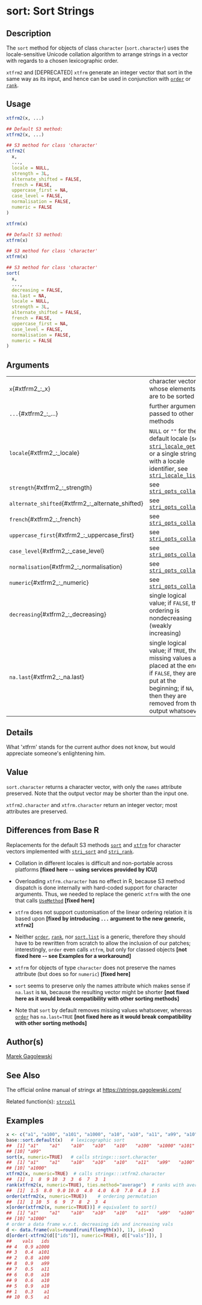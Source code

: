 # sort: Sort Strings

## Description

The `sort` method for objects of class `character` (`sort.character`) uses the locale-sensitive Unicode collation algorithm to arrange strings in a vector with regards to a chosen lexicographic order.

`xtfrm2` and \[DEPRECATED\] `xtfrm` generate an integer vector that sort in the same way as its input, and hence can be used in conjunction with [`order`](https://stat.ethz.ch/R-manual/R-devel/library/base/help/order.html) or [`rank`](https://stat.ethz.ch/R-manual/R-devel/library/base/help/rank.html).

## Usage

``` r
xtfrm2(x, ...)

## Default S3 method:
xtfrm2(x, ...)

## S3 method for class 'character'
xtfrm2(
  x,
  ...,
  locale = NULL,
  strength = 3L,
  alternate_shifted = FALSE,
  french = FALSE,
  uppercase_first = NA,
  case_level = FALSE,
  normalisation = FALSE,
  numeric = FALSE
)

xtfrm(x)

## Default S3 method:
xtfrm(x)

## S3 method for class 'character'
xtfrm(x)

## S3 method for class 'character'
sort(
  x,
  ...,
  decreasing = FALSE,
  na.last = NA,
  locale = NULL,
  strength = 3L,
  alternate_shifted = FALSE,
  french = FALSE,
  uppercase_first = NA,
  case_level = FALSE,
  normalisation = FALSE,
  numeric = FALSE
)
```

## Arguments

|                                                  |                                                                                                                                                                                                                                                            |
|--------------------------------------------------|------------------------------------------------------------------------------------------------------------------------------------------------------------------------------------------------------------------------------------------------------------|
| `x`{#xtfrm2_:_x}                                 | character vector whose elements are to be sorted                                                                                                                                                                                                           |
| `...`{#xtfrm2_:_...}                             | further arguments passed to other methods                                                                                                                                                                                                                  |
| `locale`{#xtfrm2_:_locale}                       | `NULL` or `""` for the default locale (see [`stri_locale_get`](https://stringi.gagolewski.com/rapi/stri_locale_set.html)) or a single string with a locale identifier, see [`stri_locale_list`](https://stringi.gagolewski.com/rapi/stri_locale_list.html) |
| `strength`{#xtfrm2_:_strength}                   | see [`stri_opts_collator`](https://stringi.gagolewski.com/rapi/stri_opts_collator.html)                                                                                                                                                                    |
| `alternate_shifted`{#xtfrm2_:_alternate_shifted} | see [`stri_opts_collator`](https://stringi.gagolewski.com/rapi/stri_opts_collator.html)                                                                                                                                                                    |
| `french`{#xtfrm2_:_french}                       | see [`stri_opts_collator`](https://stringi.gagolewski.com/rapi/stri_opts_collator.html)                                                                                                                                                                    |
| `uppercase_first`{#xtfrm2_:_uppercase_first}     | see [`stri_opts_collator`](https://stringi.gagolewski.com/rapi/stri_opts_collator.html)                                                                                                                                                                    |
| `case_level`{#xtfrm2_:_case_level}               | see [`stri_opts_collator`](https://stringi.gagolewski.com/rapi/stri_opts_collator.html)                                                                                                                                                                    |
| `normalisation`{#xtfrm2_:_normalisation}         | see [`stri_opts_collator`](https://stringi.gagolewski.com/rapi/stri_opts_collator.html)                                                                                                                                                                    |
| `numeric`{#xtfrm2_:_numeric}                     | see [`stri_opts_collator`](https://stringi.gagolewski.com/rapi/stri_opts_collator.html)                                                                                                                                                                    |
| `decreasing`{#xtfrm2_:_decreasing}               | single logical value; if `FALSE`, the ordering is nondecreasing (weakly increasing)                                                                                                                                                                        |
| `na.last`{#xtfrm2_:_na.last}                     | single logical value; if `TRUE`, then missing values are placed at the end; if `FALSE`, they are put at the beginning; if `NA`, then they are removed from the output whatsoever.                                                                          |

## Details

What \'xtfrm\' stands for the current author does not know, but would appreciate someone\'s enlightening him.

## Value

`sort.character` returns a character vector, with only the `names` attribute preserved. Note that the output vector may be shorter than the input one.

`xtfrm2.character` and `xtfrm.character` return an integer vector; most attributes are preserved.

## Differences from Base R

Replacements for the default S3 methods [`sort`](https://stat.ethz.ch/R-manual/R-devel/library/base/help/sort.html) and [`xtfrm`](https://stat.ethz.ch/R-manual/R-devel/library/base/help/xtfrm.html) for character vectors implemented with [`stri_sort`](https://stringi.gagolewski.com/rapi/stri_sort.html) and [`stri_rank`](https://stringi.gagolewski.com/rapi/stri_rank.html).

-   Collation in different locales is difficult and non-portable across platforms **\[fixed here -- using services provided by ICU\]**

-   Overloading `xtfrm.character` has no effect in R, because S3 method dispatch is done internally with hard-coded support for character arguments. Thus, we needed to replace the generic `xtfrm` with the one that calls [`UseMethod`](https://stat.ethz.ch/R-manual/R-devel/library/base/help/UseMethod.html) **\[fixed here\]**

-   `xtfrm` does not support customisation of the linear ordering relation it is based upon **\[fixed by introducing `...` argument to the new generic, `xtfrm2`\]**

-   Neither [`order`](https://stat.ethz.ch/R-manual/R-devel/library/base/help/order.html), [`rank`](https://stat.ethz.ch/R-manual/R-devel/library/base/help/rank.html), nor [`sort.list`](https://stat.ethz.ch/R-manual/R-devel/library/base/help/sort.list.html) is a generic, therefore they should have to be rewritten from scratch to allow the inclusion of our patches; interestingly, `order` even calls `xtfrm`, but only for classed objects **\[not fixed here -- see Examples for a workaround\]**

-   `xtfrm` for objects of type `character` does not preserve the names attribute (but does so for `numeric`) **\[fixed here\]**

-   `sort` seems to preserve only the names attribute which makes sense if `na.last` is `NA`, because the resulting vector might be shorter **\[not fixed here as it would break compatibility with other sorting methods\]**

-   Note that `sort` by default removes missing values whatsoever, whereas [`order`](https://stat.ethz.ch/R-manual/R-devel/library/base/help/order.html) has `na.last=TRUE` **\[not fixed here as it would break compatibility with other sorting methods\]**

## Author(s)

[Marek Gagolewski](https://www.gagolewski.com/)

## See Also

The official online manual of <span class="pkg">stringx</span> at <https://stringx.gagolewski.com/>

Related function(s): [`strcoll`](strcoll.md)

## Examples




```r
x <- c("a1", "a100", "a101", "a1000", "a10", "a10", "a11", "a99", "a10", "a1")
base::sort.default(x)   # lexicographic sort
##  [1] "a1"    "a1"    "a10"   "a10"   "a10"   "a100"  "a1000" "a101"  "a11"  
## [10] "a99"
sort(x, numeric=TRUE)   # calls stringx:::sort.character
##  [1] "a1"    "a1"    "a10"   "a10"   "a10"   "a11"   "a99"   "a100"  "a101" 
## [10] "a1000"
xtfrm2(x, numeric=TRUE)  # calls stringx:::xtfrm2.character
##  [1]  1  8  9 10  3  3  6  7  3  1
rank(xtfrm2(x, numeric=TRUE), ties.method="average")  # ranks with averaged ties
##  [1]  1.5  8.0  9.0 10.0  4.0  4.0  6.0  7.0  4.0  1.5
order(xtfrm2(x, numeric=TRUE))    # ordering permutation
##  [1]  1 10  5  6  9  7  8  2  3  4
x[order(xtfrm2(x, numeric=TRUE))] # equivalent to sort()
##  [1] "a1"    "a1"    "a10"   "a10"   "a10"   "a11"   "a99"   "a100"  "a101" 
## [10] "a1000"
# order a data frame w.r.t. decreasing ids and increasing vals
d <- data.frame(vals=round(runif(length(x)), 1), ids=x)
d[order(-xtfrm2(d[["ids"]], numeric=TRUE), d[["vals"]]), ]
##    vals   ids
## 4   0.9 a1000
## 3   0.4  a101
## 2   0.8  a100
## 8   0.9   a99
## 7   0.5   a11
## 6   0.0   a10
## 9   0.6   a10
## 5   0.9   a10
## 1   0.3    a1
## 10  0.5    a1
```
